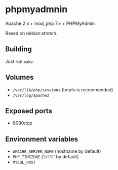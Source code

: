 # phpmyadmnin

Apache 2.x + mod\_php 7.x + PHPMyAdmin

Based on debian:stretch.

## Building

Just run `make`.

## Volumes

* `/var/lib/php/sessions` (tmpfs is recommended)
* `/var/log/apache2`

## Exposed ports

* 8080/tcp

## Environment variables

* `APACHE_SERVER_NAME` (hostname by default)
* `PHP_TIMEZONE` ('UTC' by default)
* `MYSQL_HOST`
